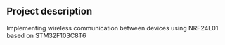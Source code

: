 ## Project description
Implementing wireless communication between devices using NRF24L01 based on STM32F103C8T6
